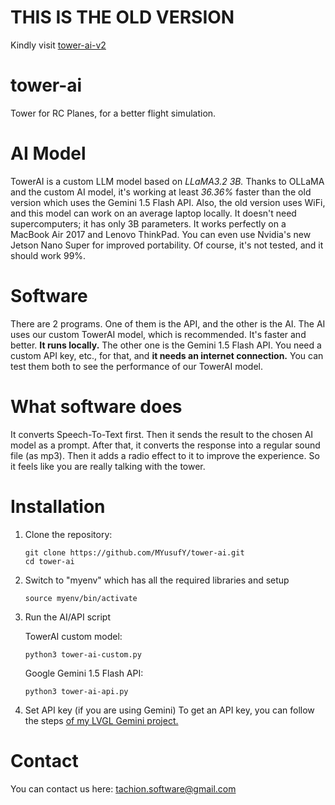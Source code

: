 # THIS IS THE OLD VERSION
Kindly visit [tower-ai-v2](https://github.com/MYusufY/tower-ai-v2)

# tower-ai
Tower for RC Planes, for a better flight simulation.

# AI Model
TowerAI is a custom LLM model based on *LLaMA3.2 3B.* Thanks to OLLaMA and the custom AI model, it's working at least *36.36%* faster than the old version which uses the Gemini 1.5 Flash API. Also, the old version uses WiFi, and this model can work on an average laptop locally. It doesn't need supercomputers; it has only 3B parameters. It works perfectly on a MacBook Air 2017 and Lenovo ThinkPad. You can even use Nvidia's new Jetson Nano Super for improved portability. Of course, it's not tested, and it should work 99%.

# Software
There are 2 programs. One of them is the API, and the other is the AI. The AI uses our custom TowerAI model, which is recommended. It's faster and better. **It runs locally.** The other one is the Gemini 1.5 Flash API. You need a custom API key, etc., for that, and **it needs an internet connection.** You can test them both to see the performance of our TowerAI model.

# What software does
It converts Speech-To-Text first. Then it sends the result to the chosen AI model as a prompt. After that, it converts the response into a regular sound file (as mp3). Then it adds a radio effect to it to improve the experience. So it feels like you are really talking with the tower.

# Installation
1. Clone the repository:
   ```
   git clone https://github.com/MYusufY/tower-ai.git
   cd tower-ai
   ```
2. Switch to "myenv" which has all the required libraries and setup
   ```
   source myenv/bin/activate
   ```
3. Run the AI/API script
   
   TowerAI custom model:
   ```
   python3 tower-ai-custom.py
   ```
   Google Gemini 1.5 Flash API:
   ```
   python3 tower-ai-api.py
   ```
5. Set API key (if you are using Gemini)
   To get an API key, you can follow the steps [of my LVGL Gemini project.](https://github.com/MYusufY/lvgl-gemini/wiki)

# Contact
You can contact us here: [tachion.software@gmail.com](mailto:tachion.software@gmail.com?subject=Project%20TowerAI)
